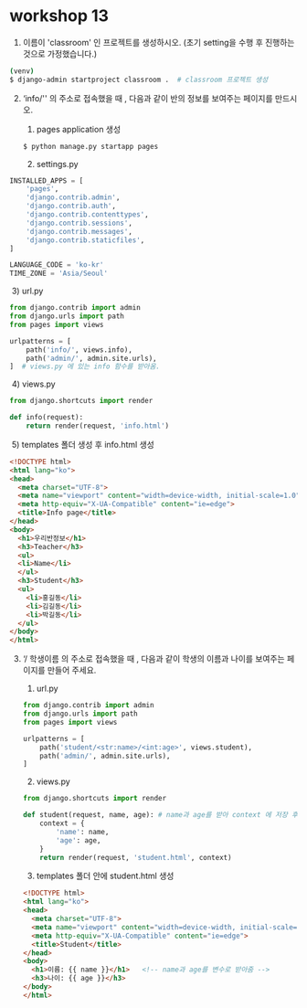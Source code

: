 # workshop 13

1. 이름이 'classroom' 인 프로젝트를 생성하시오. (초기 setting을 수행 후 진행하는 것으로 가정했습니다.)

```bash
(venv)
$ django-admin startproject classroom .  # classroom 프로젝트 생성
```



2. ‘info/'' 의 주소로 접속했을 때 , 다음과 같이 반의 정보를 보여주는 페이지를 만드시오.

   1) pages application 생성

   ```bash
   $ python manage.py startapp pages
   ```

   2) settings.py 

```python
INSTALLED_APPS = [
	'pages',
    'django.contrib.admin',
    'django.contrib.auth',
    'django.contrib.contenttypes',
    'django.contrib.sessions',
    'django.contrib.messages',
    'django.contrib.staticfiles',
]

LANGUAGE_CODE = 'ko-kr'
TIME_ZONE = 'Asia/Seoul'
```

​	  3) url.py

```python
from django.contrib import admin
from django.urls import path
from pages import views

urlpatterns = [
    path('info/', views.info),
    path('admin/', admin.site.urls),
]  # views.py 에 있는 info 함수를 받아옴.
```

​	4) views.py

```python
from django.shortcuts import render

def info(request):
    return render(request, 'info.html')
```

​	5) templates 폴더 생성 후 info.html 생성

```html
<!DOCTYPE html>
<html lang="ko">
<head>
  <meta charset="UTF-8">
  <meta name="viewport" content="width=device-width, initial-scale=1.0">
  <meta http-equiv="X-UA-Compatible" content="ie=edge">
  <title>Info page</title>
</head>
<body>
  <h1>우리반정보</h1>
  <h3>Teacher</h3>
  <ul>
  <li>Name</li>
  </ul>
  <h3>Student</h3>
  <ul>
    <li>홍길동</li>
    <li>김길동</li>
    <li>박길동</li>
  </ul>
</body>
</html>
```





3. ‘/ 학생이름 의 주소로 접속했을 때 , 다음과 같이 학생의 이름과 나이를
   보여주는 페이지를 만들어 주세요.

   1) url.py

   ```python
   from django.contrib import admin
   from django.urls import path
   from pages import views
   
   urlpatterns = [
       path('student/<str:name>/<int:age>', views.student),
       path('admin/', admin.site.urls),
   ]
   ```

   2) views.py

   ```python
   from django.shortcuts import render
   
   def student(request, name, age): # name과 age를 받아 context 에 저장 후 context 를 전달
       context = {
           'name': name,
           'age': age,
       }
       return render(request, 'student.html', context)
   ```

   3) templates 폴더 안에 student.html 생성

   ```html
   <!DOCTYPE html>
   <html lang="ko">
   <head>
     <meta charset="UTF-8">
     <meta name="viewport" content="width=device-width, initial-scale=1.0">
     <meta http-equiv="X-UA-Compatible" content="ie=edge">
     <title>Student</title>
   </head>
   <body>
     <h1>이름: {{ name }}</h1>   <!-- name과 age를 변수로 받아줌 -->
     <h3>나이: {{ age }}</h3>
   </body>
   </html>
   ```

   